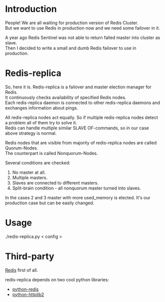 Introduction
=============

People! We are all waiting for production version of Redis Cluster.  
But we want to use Redis in production now and we need some failover in it.  

A year ago Redis Sentinel was not able to return falled master into cluster as slave.  
Then I decided to write a small and dumb Redis failover to use in production.  

Redis-replica
=============
So, here it is. Redis-replica is a failover and master election manager for Redis.  
It continuously checks availability of specified Redis nodes.  
Each redis-replica daemon is connected to other redis-replica daemons and exchanges information about pings.  

All redis-replica nodes act equally. So if multiple redis-replica nodes detect a problem all of them try to solve it.  
Redis can handle multiple similar SLAVE OF-commands, so in our case above strategy is normal.  

Redis nodes that are visible from majority of redis-replica nodes are called Quorum-Nodes.  
The counterpart is called Nonquorum-Nodes.  

Several conditions are checked:  

1. No master at all.
2. Multiple masters.
3. Slaves are connected to different masters.
4. Split-brain condition - all nonquorum master turned into slaves.

In the cases 2 and 3 master with more used_memory is elected. It's our production case but can be easily changed.  

Usage
=============

./redis-replica.py < config >

Third-party
=============

[Redis](http://redis.io) first of all.

redis-replica depends on two cool python libraries:
* [python-redis](https://github.com/andymccurdy/redis-py)
* [python-httplib2](http://code.google.com/p/httplib2)
